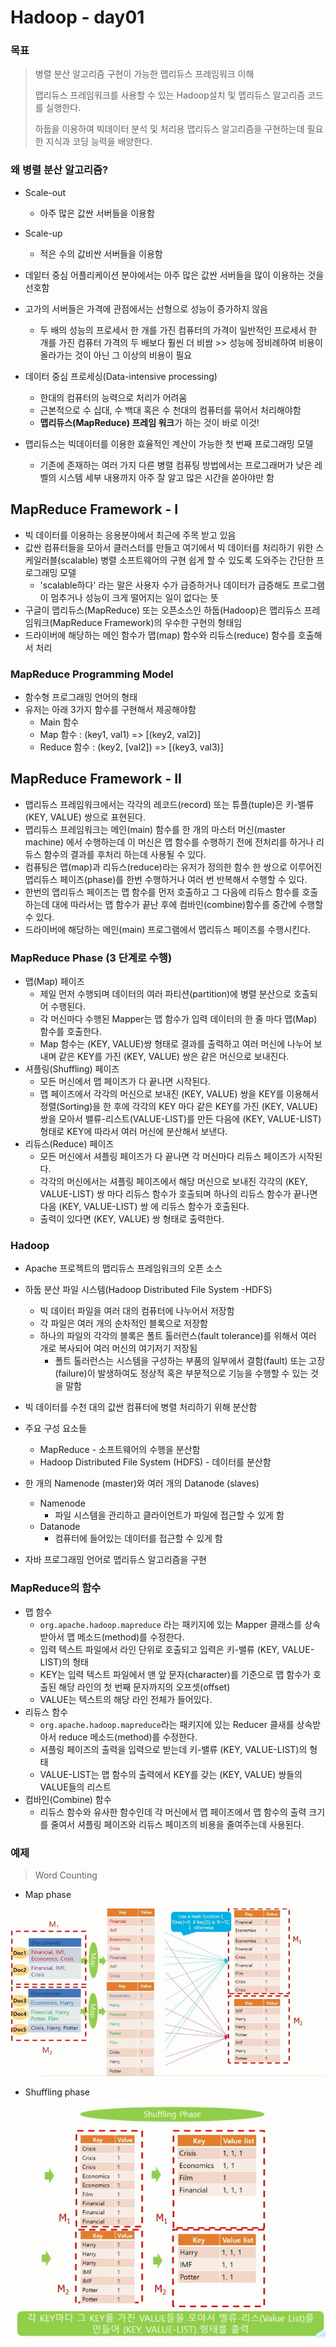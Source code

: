 # Hadoop - day01

### 목표

> 병렬 분산 알고리즘 구현이 가능한 맵리듀스 프레임워크 이해
>
> 맵리듀스 프레임워크를 사용할 수 있는 Hadoop설치 및 맵리듀스 알고리즘 코드를 실행한다.
>
> 하둡을 이용하여 빅데이터 분석 및 처리용 맵리듀스 알고리즘을 구현하는데 필요한 지식과 코딩 능력을 배양한다.



### 왜 병렬 분산 알고리즘?

- Scale-out
  - 아주 많은 값싼 서버들을 이용함
- Scale-up
  - 적은 수의 값비싼 서버들을 이용함
- 데잍터 중심 어플리케이션 분야에서는 아주 많은 값싼 서버들을 많이 이용하는 것을 선호함
- 고가의 서버들은 가격에 관점에서는 선형으로 성능이 증가하지 않음
  - 두 배의 성능의 프로세서 한 개를 가진 컴퓨터의 가격이 일반적인 프로세서 한 개를 가진 컴퓨터 가격의 두 배보다 훨씬 더 비쌈 >> 성능에 정비례하여 비용이 올라가는 것이 아닌 그 이상의 비용이 필요



- 데이터 중심 프로세싱(Data-intensive processing)
  - 한대의 컴퓨터의 능력으로 처리가 어려움
  - 근본적으로 수 십대, 수 백대 혹은 수 천대의 컴퓨터를 묶어서 처리해야함
  - **맵리듀스(MapReduce) 프레임 워크**가 하는 것이 바로 이것!
- 맵리듀스는 빅데이터를 이용한 효율적인 계산이 가능한 첫 번째 프로그래밍 모델
  - 기존에 존재하는 여러 가지 다른 병렬 컴퓨팅 방법에서는 프로그래머가 낮은 레벨의 시스템 세부 내용까지 아주 잘 알고 많은 시간을 쏟아야만 함



## MapReduce Framework - I

- 빅 데이터를 이용하는 응용분야에서 최근에 주목 받고 있음
- 값싼 컴퓨터들을 모아서 클러스터를 만들고 여기에서 빅 데이터를 처리하기 위한 스케일러블(scalable) 병렬 소프트웨어의 구현 쉽게 할 수 있도록 도와주는 간단한 프로그래밍 모델
  - 'scalable하다' 라는 말은 사용자 수가 급증하거나 데이터가 급증해도 프로그램이 멈추거나 성능이 크게 떨어지는 일이 없다는 뜻
- 구글이 맵리듀스(MapReduce) 또는 오픈소스인 하둡(Hadoop)은 맵리듀스 프레임워크(MapReduce Framework)의 우수한 구현의 형태임
- 드라이버에 해당하는 메인 함수가 맵(map) 함수와 리듀스(reduce) 함수를 호출해서 처리



### MapReduce Programming Model

- 함수형 프로그래밍 언어의 형태
- 유저는 아래 3가지 함수를 구현해서 제공해야함
  - Main 함수
  - Map 함수 : (key1, val1) => [(key2, val2)]
  - Reduce 함수 : (key2, [val2]) => [(key3, val3)]



## MapReduce Framework - II

- 맵리듀스 프레임워크에서는 각각의 레코드(record) 또는 튜플(tuple)은 키-밸류 (KEY, VALUE) 쌍으로 표현된다.
- 맵리듀스 프레임워크는 메인(main) 함수를 한 개의 마스터 머신(master machine) 에서 수행하는데 이 머신은 맵 함수를 수행하기 전에 전처리를 하거나 리듀스 함수의 결과를 후처리 하는데 사용될 수 있다.
- 컴퓨팅은 맵(map)과 리듀스(reduce)라는 유저가 정의한 함수 한 쌍으로 이루어진 맵리듀스 페이즈(phase)를 한번 수행하거나 여러 번 반복해서 수행할 수 있다.
- 한번의 맵리듀스 페이즈는 맵 함수를 먼저 호출하고 그 다음에 리듀스 함수를 호출하는데 대에 따라서는 맵 함수가 끝난 후에 컴바인(combine)함수를 중간에 수행할 수 있다.
- 드라이버에 해당하는 메인(main) 프로그램에서 맵리듀스 페이즈를 수행시킨다.



### MapReduce Phase (3 단계로 수행)

- 맵(Map) 페이즈
  - 제일 먼저 수행되며 데이터의 여러 파티션(partition)에 병렬 분산으로 호출되어 수행된다.
  - 각 머신마다 수행된 Mapper는 맵 함수가 입력 데이터의 한 줄 마다 맵(Map) 함수를 호출한다.
  - Map 함수는 (KEY, VALUE)쌍 형태로 결과를 출력하고 여러 머신에 나누어 보내며 같은 KEY를 가진 (KEY, VALUE) 쌍은 같은 머신으로 보내진다.
- 셔플링(Shuffling) 페이즈
  - 모든 머신에서 맵 페이즈가 다 끝나면 시작된다.
  - 맵 페이즈에서 각각의 머신으로 보내진 (KEY, VALUE)  쌍을 KEY를 이용해서 정렬(Sorting)을 한 후에 각각의 KEY 마다 같은 KEY를 가진 (KEY, VALUE) 쌍을 모아서 밸류-리스트(VALUE-LIST)를 만든 다음에 (KEY, VALUE-LIST) 형태로 KEY에 따라서 여러 머신에 분산해서 보낸다.
- 리듀스(Reduce) 페이즈
  - 모든 머신에서 셔플링 페이즈가 다 끝나면 각 머신마다 리듀스 페이즈가 시작된다.
  - 각각의 머신에서는 셔플링 페이즈에서 해당 머신으로 보내진 각각의 (KEY, VALUE-LIST) 쌍 마다 리듀스 함수가 호출되며 하나의 리듀스 함수가 끝나면 다음 (KEY, VALUE-LIST) 쌍 에 리듀스 함수가 호출된다.
  - 출력이 있다면 (KEY, VALUE) 쌍 형태로 출력한다.



### Hadoop

- Apache 프로젝트의 맵리듀스 프레임워크의 오픈 소스
- 하둡 분산 파일 시스템(Hadoop Distributed File System -HDFS)
  - 빅 데이터 파일을 여러 대의 컴퓨터에 나누어서 저장함
  - 각 파일은 여러 개의 순차적인 블록으로 저장함
  - 하나의 파일의 각각의 블록은 폴트 톨러런스(fault tolerance)를 위해서 여러 개로 복사되어 여러 머신의 여기저기 저장됨
    - 폴트 톨러런스는 시스템을 구성하는 부품의 일부에서 결함(fault) 또는 고장(failure)이 발생하여도 정상적 혹은 부분적으로 기능을 수행할 수 있는 것을 말함
- 빅 데이터를 수천 대의 값싼 컴퓨터에 병렬 처리하기 위해 분산함



- 주요 구성 요소들
  - MapReduce - 소프트웨어의 수행을 분산함
  - Hadoop Distributed File System (HDFS) - 데이터를 분산함
- 한 개의 Namenode (master)와 여러 개의 Datanode (slaves)
  - Namenode
    - 파일 시스템을 관리하고 클라이언트가 파일에 접근할 수 있게 함
  - Datanode
    - 컴퓨터에 들어있는 데이터를 접근할 수 있게 함
- 자바 프로그래밍 언어로 맵리듀스 알고리즘을 구현



### MapReduce의 함수

- 맵 함수
  - `org.apache.hadoop.mapreduce` 라는 패키지에 있는 Mapper 클래스를 상속받아서 맵 메소드(method)를 수정한다.
  - 입력 텍스트 파일에서 라인 단위로 호출되고 입력은 키-밸류 (KEY, VALUE-LIST)의 형태
  - KEY는 입력 텍스트 파일에서 맨 앞 문자(character)를 기준으로 맵 함수가 호출된 해당 라인의 첫 번째 문자까지의 오프셋(offset)
  - VALUE는 텍스트의 해당 라인 전체가 들어있다.
- 리듀스 함수
  - `org.apache.hadoop.mapreduce`라는 패키지에 있는 Reducer 클새를 상속받아서 reduce 메소드(method)를 수정한다.
  - 셔플링 페이즈의 출력을 입력으로 받는데 키-밸류 (KEY, VALUE-LIST)의 형태
  - VALUE-LIST는 맵 함수의 출력에서 KEY를 갖는 (KEY, VALUE) 쌍들의 VALUE들의 리스트
- 컴바인(Combine) 함수
  - 리듀스 함수와 유사한 함수인데 각 머신에서 맵 페이즈에서 맵 함수의 출력 크기를 줄여서 셔플링 페이즈와 리듀스 페이즈의 비용을 줄여주는데 사용된다.





### 예제

> Word Counting

- Map phase

![image-20220226234245299](Hadoop_MapReduce.assets/image-20220226234245299.png)



- Shuffling phase

![image-20220227000743999](Hadoop_MapReduce.assets/image-20220227000743999.png)
